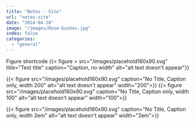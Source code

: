 ```yaml
---
title: "Notes - Site"
url: "notes-site"
date: "2014-04-28"
image: "/images/Rose-bushes.jpg"
index: false
categories:
  - "general"
---
```


Figure shortcode
{{< figure >
src="/images/placehold160x90.svg" title="Test title" caption="Caption, no width" alt="alt text doesn't appear"}}

{{< figure src="/images/placehold160x90.svg" caption="No Title, Caption only, width 200" alt="alt text doesn't appear" width="200">}} {{< figure src="/images/placehold160x90.svg" caption="No Title, Caption only, width 100" alt="alt text doesn't appear" width="100">}}



{{< figure src="/images/placehold160x90.svg" caption="No Title, Caption only, width 2em" alt="alt text doesn't appear" width="2em">}}


